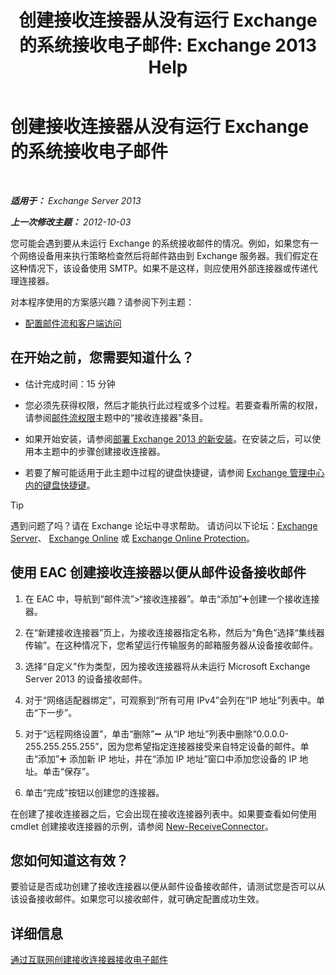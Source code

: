 ﻿---
title: '创建接收连接器从没有运行 Exchange 的系统接收电子邮件: Exchange 2013 Help'
TOCTitle: 创建接收连接器从没有运行 Exchange 的系统接收电子邮件
ms:assetid: 85f0864a-6502-49db-8804-16755a7292b4
ms:mtpsurl: https://technet.microsoft.com/zh-cn/library/JJ657467(v=EXCHG.150)
ms:contentKeyID: 50490967
ms.date: 01/11/2018
mtps_version: v=EXCHG.150
ms.translationtype: HT
---

# 创建接收连接器从没有运行 Exchange 的系统接收电子邮件

 

_**适用于：** Exchange Server 2013_

_**上一次修改主题：** 2012-10-03_

您可能会遇到要从未运行 Exchange 的系统接收邮件的情况。例如，如果您有一个网络设备用来执行策略检查然后将邮件路由到 Exchange 服务器。我们假定在这种情况下，该设备使用 SMTP。如果不是这样，则应使用外部连接器或传递代理连接器。

对本程序使用的方案感兴趣？请参阅下列主题：

  - [配置邮件流和客户端访问](configure-mail-flow-and-client-access-exchange-2013-help.md)

## 在开始之前，您需要知道什么？

  - 估计完成时间：15 分钟

  - 您必须先获得权限，然后才能执行此过程或多个过程。若要查看所需的权限，请参阅[邮件流权限](mail-flow-permissions-exchange-2013-help.md)主题中的“接收连接器”条目。

  - 如果开始安装，请参阅[部署 Exchange 2013 的新安装](deploy-a-new-installation-of-exchange-2013-exchange-2013-help.md)。在安装之后，可以使用本主题中的步骤创建接收连接器。

  - 若要了解可能适用于此主题中过程的键盘快捷键，请参阅 [Exchange 管理中心内的键盘快捷键](keyboard-shortcuts-in-the-exchange-admin-center-exchange-online-protection-help.md)。

> [!TIP]  
> 遇到问题了吗？请在 Exchange 论坛中寻求帮助。 请访问以下论坛：<a href="https://go.microsoft.com/fwlink/p/?linkid=60612">Exchange Server</a>、 <a href="https://go.microsoft.com/fwlink/p/?linkid=267542">Exchange Online</a> 或 <a href="https://go.microsoft.com/fwlink/p/?linkid=285351">Exchange Online Protection</a>。


## 使用 EAC 创建接收连接器以便从邮件设备接收邮件

1.  在 EAC 中，导航到“邮件流”\>“接收连接器”。单击“添加”![添加图标](images/JJ218640.c1e75329-d6d7-4073-a27d-498590bbb558(EXCHG.150).gif "添加图标")创建一个接收连接器。

2.  在“新建接收连接器”页上，为接收连接器指定名称，然后为“角色”选择“集线器传输”。在这种情况下，您希望运行传输服务的邮箱服务器从设备接收邮件。

3.  选择“自定义”作为类型，因为接收连接器将从未运行 Microsoft Exchange Server 2013 的设备接收邮件。

4.  对于“网络适配器绑定”，可观察到“所有可用 IPv4”会列在“IP 地址”列表中。单击“下一步”。

5.  对于“远程网络设置”，单击“删除”![删除图标](images/JJ657492.479b6ced-8d64-4277-a725-f17fea202b28(EXCHG.150).gif "删除图标") 从“IP 地址”列表中删除“0.0.0.0-255.255.255.255”，因为您希望指定连接器接受来自特定设备的邮件。单击“添加”![添加图标](images/JJ218640.c1e75329-d6d7-4073-a27d-498590bbb558(EXCHG.150).gif "添加图标") 添加新 IP 地址，并在“添加 IP 地址”窗口中添加您设备的 IP 地址。单击“保存”。

6.  单击“完成”按钮以创建您的连接器。

在创建了接收连接器之后，它会出现在接收连接器列表中。如果要查看如何使用 cmdlet 创建接收连接器的示例，请参阅 [New-ReceiveConnector](https://technet.microsoft.com/zh-cn/library/bb125139\(v=exchg.150\))。

## 您如何知道这有效？

要验证是否成功创建了接收连接器以便从邮件设备接收邮件，请测试您是否可以从该设备接收邮件。如果您可以接收邮件，就可确定配置成功生效。

## 详细信息

[通过互联网创建接收连接器接收电子邮件](create-a-receive-connector-to-receive-email-from-the-internet-exchange-2013-help.md)

